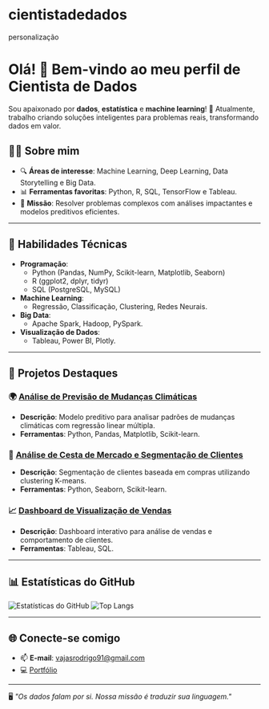 # cientistadedados
personalização
# Olá! 👋 Bem-vindo ao meu perfil de Cientista de Dados

Sou apaixonado por **dados**, **estatística** e **machine learning**! 🚀 Atualmente, trabalho criando soluções inteligentes para problemas reais, transformando dados em valor.

## 🧑‍💻 Sobre mim
- 🔍 **Áreas de interesse**: Machine Learning, Deep Learning, Data Storytelling e Big Data.
- 📊 **Ferramentas favoritas**: Python, R, SQL, TensorFlow e Tableau.
- 🌟 **Missão**: Resolver problemas complexos com análises impactantes e modelos preditivos eficientes.

---

## 🔧 Habilidades Técnicas

- **Programação**:
  - Python (Pandas, NumPy, Scikit-learn, Matplotlib, Seaborn)
  - R (ggplot2, dplyr, tidyr)
  - SQL (PostgreSQL, MySQL)
- **Machine Learning**:
  - Regressão, Classificação, Clustering, Redes Neurais.
- **Big Data**:
  - Apache Spark, Hadoop, PySpark.
- **Visualização de Dados**:
  - Tableau, Power BI, Plotly.

---

## 📂 Projetos Destaques

### 🌍 [Análise de Previsão de Mudanças Climáticas](https:/rodrigodev8/github.com//projeto-clima)
- **Descrição**: Modelo preditivo para analisar padrões de mudanças climáticas com regressão linear múltipla.
- **Ferramentas**: Python, Pandas, Matplotlib, Scikit-learn.

### 🛒 [Análise de Cesta de Mercado e Segmentação de Clientes](https://github.com/rodrigodev8/projeto-cesta)
- **Descrição**: Segmentação de clientes baseada em compras utilizando clustering K-means.
- **Ferramentas**: Python, Seaborn, Scikit-learn.

### 📈 [Dashboard de Visualização de Vendas](https://github.com/rodrigodev8/dashboard-vendas)
- **Descrição**: Dashboard interativo para análise de vendas e comportamento de clientes.
- **Ferramentas**: Tableau, SQL.

---

## 📊 Estatísticas do GitHub

![Estatísticas do GitHub](https://github-readme-stats.vercel.app/api?rodrigodev8&show_icons=true&theme=dark)
![Top Langs](https://github-readme-stats.vercel.app/api/top-langs/?rodrigodev8&layout=compact&theme=dark)

---

## 🌐 Conecte-se comigo
- 📫 **E-mail**: vajasrodrigo91@gmail.com
- 💻 [Portfólio](https://seu-portfolio.com)

---

🖥️ *"Os dados falam por si. Nossa missão é traduzir sua linguagem."*
